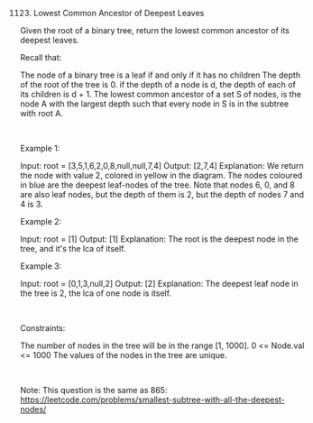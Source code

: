 1123. Lowest Common Ancestor of Deepest Leaves

Given the root of a binary tree, return the lowest common ancestor of its deepest leaves.

Recall that:

The node of a binary tree is a leaf if and only if it has no children
The depth of the root of the tree is 0. if the depth of a node is d, the depth of each of its children is d + 1.
The lowest common ancestor of a set S of nodes, is the node A with the largest depth such that every node in S is in the subtree with root A.

 

Example 1:

Input: root = [3,5,1,6,2,0,8,null,null,7,4]
Output: [2,7,4]
Explanation: We return the node with value 2, colored in yellow in the diagram.
The nodes coloured in blue are the deepest leaf-nodes of the tree.
Note that nodes 6, 0, and 8 are also leaf nodes, but the depth of them is 2, but the depth of nodes 7 and 4 is 3.

Example 2:

Input: root = [1]
Output: [1]
Explanation: The root is the deepest node in the tree, and it's the lca of itself.


Example 3:

Input: root = [0,1,3,null,2]
Output: [2]
Explanation: The deepest leaf node in the tree is 2, the lca of one node is itself.


 

Constraints:

The number of nodes in the tree will be in the range [1, 1000].
0 <= Node.val <= 1000
The values of the nodes in the tree are unique.

 

Note: This question is the same as 865: https://leetcode.com/problems/smallest-subtree-with-all-the-deepest-nodes/